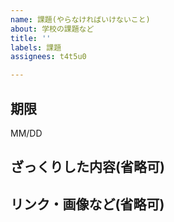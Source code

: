 ```yaml
---
name: 課題(やらなければいけないこと)
about: 学校の課題など
title: ''
labels: 課題
assignees: t4t5u0

---
```


## 期限
MM/DD

## ざっくりした内容(省略可)


## リンク・画像など(省略可)
